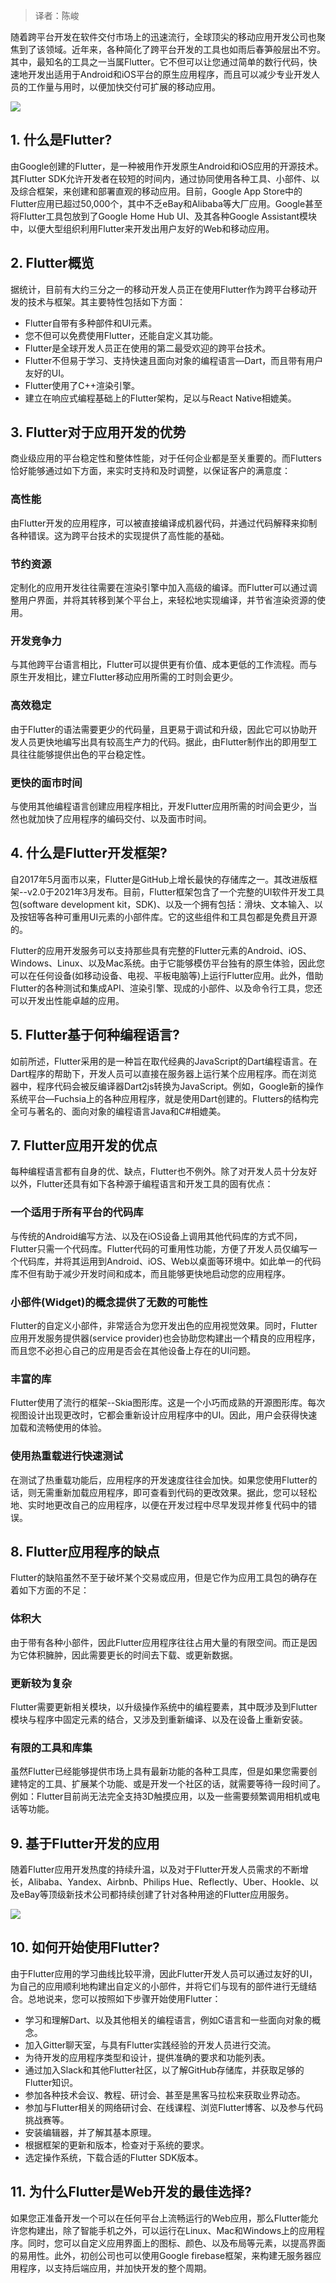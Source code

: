 >译者：陈峻

随着跨平台开发在软件交付市场上的迅速流行，全球顶尖的移动应用开发公司也聚焦到了该领域。近年来，各种简化了跨平台开发的工具也如雨后春笋般层出不穷。其中，最知名的工具之一当属Flutter。它不但可以让您通过简单的数行代码，快速地开发出适用于Android和iOS平台的原生应用程序，而且可以减少专业开发人员的工作量与用时，以便加快交付可扩展的移动应用。

![](https://img1.dotnet9.com/2022/05/cover_18.jpeg)

## 1. 什么是Flutter?

由Google创建的Flutter，是一种被用作开发原生Android和iOS应用的开源技术。其Flutter SDK允许开发者在较短的时间内，通过协同使用各种工具、小部件、以及综合框架，来创建和部署直观的移动应用。目前，Google App Store中的Flutter应用已超过50,000个，其中不乏eBay和Alibaba等大厂应用。Google甚至将Flutter工具包放到了Google Home Hub UI、及其各种Google Assistant模块中，以便大型组织利用Flutter来开发出用户友好的Web和移动应用。

## 2. Flutter概览

据统计，目前有大约三分之一的移动开发人员正在使用Flutter作为跨平台移动开发的技术与框架。其主要特性包括如下方面：

- Flutter自带有多种部件和UI元素。
- 您不但可以免费使用Flutter，还能自定义其功能。
- Flutter是全球开发人员正在使用的第二最受欢迎的跨平台技术。
- Flutter不但易于学习、支持快速且面向对象的编程语言—Dart，而且带有用户友好的UI。
- Flutter使用了C++渲染引擎。
- 建立在响应式编程基础上的Flutter架构，足以与React Native相媲美。

## 3. Flutter对于应用开发的优势

商业级应用的平台稳定性和整体性能，对于任何企业都是至关重要的。而Flutters恰好能够通过如下方面，来实时支持和及时调整，以保证客户的满意度：

### 高性能

由Flutter开发的应用程序，可以被直接编译成机器代码，并通过代码解释来抑制各种错误。这为跨平台技术的实现提供了高性能的基础。

### 节约资源

定制化的应用开发往往需要在渲染引擎中加入高级的编译。而Flutter可以通过调整用户界面，并将其转移到某个平台上，来轻松地实现编译，并节省渲染资源的使用。

### 开发竞争力
与其他跨平台语言相比，Flutter可以提供更有价值、成本更低的工作流程。而与原生开发相比，建立Flutter移动应用所需的工时则会更少。

### 高效稳定

由于Flutter的语法需要更少的代码量，且更易于调试和升级，因此它可以协助开发人员更快地编写出具有较高生产力的代码。据此，由Flutter制作出的即用型工具往往能够提供出色的平台稳定性。

### 更快的面市时间

与使用其他编程语言创建应用程序相比，开发Flutter应用所需的时间会更少，当然也就加快了应用程序的编码交付、以及面市时间。

## 4. 什么是Flutter开发框架?

自2017年5月面市以来，Flutter是GitHub上增长最快的存储库之一。其改进版框架--v2.0于2021年3月发布。目前，Flutter框架包含了一个完整的UI软件开发工具包(software development kit，SDK)、以及一个拥有包括：滑块、文本输入、以及按钮等各种可重用UI元素的小部件库。它的这些组件和工具包都是免费且开源的。

Flutter的应用开发服务可以支持那些具有完整的Flutter元素的Android、iOS、Windows、Linux、以及Mac系统。由于它能够模仿平台独有的原生体验，因此您可以在任何设备(如移动设备、电视、平板电脑等)上运行Flutter应用。此外，借助Flutter的各种测试和集成API、渲染引擎、现成的小部件、以及命令行工具，您还可以开发出性能卓越的应用。

## 5. Flutter基于何种编程语言?

如前所述，Flutter采用的是一种旨在取代经典的JavaScript的Dart编程语言。在Dart程序的帮助下，开发人员可以直接在服务器上运行某个应用程序。而在浏览器中，程序代码会被反编译器Dart2js转换为JavaScript。例如，Google新的操作系统平台—Fuchsia上的各种应用程序，就是使用Dart创建的。Flutters的结构完全可与著名的、面向对象的编程语言Java和C#相媲美。

## 7. Flutter应用开发的优点

每种编程语言都有自身的优、缺点，Flutter也不例外。除了对开发人员十分友好以外，Flutter还具有如下各种源于编程语言和开发工具的固有优点：

### 一个适用于所有平台的代码库

与传统的Android编写方法、以及在iOS设备上调用其他代码库的方式不同，Flutter只需一个代码库。Flutter代码的可重用性功能，方便了开发人员仅编写一个代码库，并将其运用到Android、iOS、Web以桌面等环境中。如此单一的代码库不但有助于减少开发时间和成本，而且能够更快地启动您的应用程序。

### 小部件(Widget)的概念提供了无数的可能性

Flutter的自定义小部件，非常适合为您开发出色的应用视觉效果。同时，Flutter应用开发服务提供器(service provider)也会协助您构建出一个精良的应用程序，而且您不必担心自己的应用是否会在其他设备上存在的UI问题。

### 丰富的库

Flutter使用了流行的框架--Skia图形库。这是一个小巧而成熟的开源图形库。每次视图设计出现更改时，它都会重新设计应用程序中的UI。因此，用户会获得快速加载和流畅使用的体验。

### 使用热重载进行快速测试

在测试了热重载功能后，应用程序的开发速度往往会加快。如果您使用Flutter的话，则无需重新加载应用程序，即可查看到代码的更改效果。据此，您可以轻松地、实时地更改自己的应用程序，以便在开发过程中尽早发现并修复代码中的错误。

## 8. Flutter应用程序的缺点

Flutter的缺陷虽然不至于破坏某个交易或应用，但是它作为应用工具包的确存在着如下方面的不足：

### 体积大

由于带有各种小部件，因此Flutter应用程序往往占用大量的有限空间。而正是因为它体积臃肿，因此需要更长的时间去下载、或更新数据。

### 更新较为复杂

Flutter需要更新相关模块，以升级操作系统中的编程要素，其中既涉及到Flutter模块与程序中固定元素的结合，又涉及到重新编译、以及在设备上重新安装。

### 有限的工具和库集

虽然Flutter已经能够提供市场上具有最新功能的各种工具库，但是如果您需要创建特定的工具、扩展某个功能、或是开发一个社区的话，就需要等待一段时间了。例如：Flutter目前尚无法完全支持3D触摸应用，以及一些需要频繁调用相机或电话等功能。

## 9. 基于Flutter开发的应用

随着Flutter应用开发热度的持续升温，以及对于Flutter开发人员需求的不断增长，Alibaba、Yandex、Airbnb、Philips Hue、Reflectly、Uber、Hookle、以及eBay等顶级新技术公司都持续创建了针对各种用途的Flutter应用服务。

![](https://img1.dotnet9.com/2022/05/1801.jpeg)

## 10. 如何开始使用Flutter?

由于Flutter应用的学习曲线比较平滑，因此Flutter开发人员可以通过友好的UI，为自己的应用顺利地构建出自定义的小部件，并将它们与现有的部件进行无缝结合。总地说来，您可以按照如下步骤开始使用Flutter：

- 学习和理解Dart、以及其他相关的编程语言，例如C语言和一些面向对象的概念。
- 加入Gitter聊天室，与具有Flutter实践经验的开发人员进行交流。
- 为待开发的应用程序类型和设计，提供准确的要求和功能列表。
- 通过加入Slack和其他Flutter社区，以了解GitHub存储库，并获取足够的Flutter知识。
- 参加各种技术会议、教程、研讨会、甚至是黑客马拉松来获取业界动态。
- 参加与Flutter相关的网络研讨会、在线课程、浏览Flutter博客、以及参与代码挑战赛等。
- 安装编辑器，并了解其基本原理。
- 根据框架的更新和版本，检查对于系统的要求。
- 选定操作系统，下载合适的Flutter SDK版本。

## 11. 为什么Flutter是Web开发的最佳选择?

如果您正准备开发一个可以在任何平台上流畅运行的Web应用，那么Flutter能允许您构建出，除了智能手机之外，可以运行在Linux、Mac和Windows上的应用程序。同时，您可以自定义应用界面上的图标、颜色、以及布局等元素，以提高界面的易用性。此外，初创公司也可以使用Google firebase框架，来构建无服务器应用程序，以支持后端应用，并加快开发的整个周期。